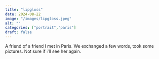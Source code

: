 ```yaml
---
title: "lipgloss"
date: 2024-08-22
image: "/images/lipgloss.jpeg"
alt: ""
categories: ["portrait","paris"]
draft: false
---
```


A friend of a friend I met in Paris. We exchanged a few words, took some pictures. Not sure if i'll see her again. 